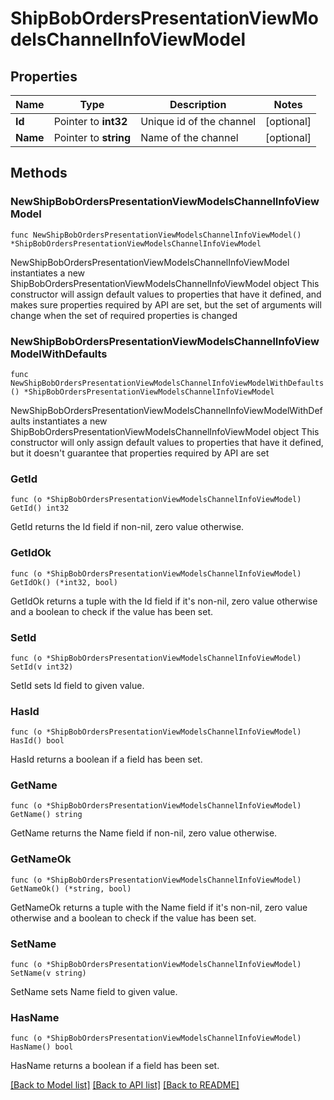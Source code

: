 # ShipBobOrdersPresentationViewModelsChannelInfoViewModel

## Properties

Name | Type | Description | Notes
------------ | ------------- | ------------- | -------------
**Id** | Pointer to **int32** | Unique id of the channel | [optional] 
**Name** | Pointer to **string** | Name of the channel | [optional] 

## Methods

### NewShipBobOrdersPresentationViewModelsChannelInfoViewModel

`func NewShipBobOrdersPresentationViewModelsChannelInfoViewModel() *ShipBobOrdersPresentationViewModelsChannelInfoViewModel`

NewShipBobOrdersPresentationViewModelsChannelInfoViewModel instantiates a new ShipBobOrdersPresentationViewModelsChannelInfoViewModel object
This constructor will assign default values to properties that have it defined,
and makes sure properties required by API are set, but the set of arguments
will change when the set of required properties is changed

### NewShipBobOrdersPresentationViewModelsChannelInfoViewModelWithDefaults

`func NewShipBobOrdersPresentationViewModelsChannelInfoViewModelWithDefaults() *ShipBobOrdersPresentationViewModelsChannelInfoViewModel`

NewShipBobOrdersPresentationViewModelsChannelInfoViewModelWithDefaults instantiates a new ShipBobOrdersPresentationViewModelsChannelInfoViewModel object
This constructor will only assign default values to properties that have it defined,
but it doesn't guarantee that properties required by API are set

### GetId

`func (o *ShipBobOrdersPresentationViewModelsChannelInfoViewModel) GetId() int32`

GetId returns the Id field if non-nil, zero value otherwise.

### GetIdOk

`func (o *ShipBobOrdersPresentationViewModelsChannelInfoViewModel) GetIdOk() (*int32, bool)`

GetIdOk returns a tuple with the Id field if it's non-nil, zero value otherwise
and a boolean to check if the value has been set.

### SetId

`func (o *ShipBobOrdersPresentationViewModelsChannelInfoViewModel) SetId(v int32)`

SetId sets Id field to given value.

### HasId

`func (o *ShipBobOrdersPresentationViewModelsChannelInfoViewModel) HasId() bool`

HasId returns a boolean if a field has been set.

### GetName

`func (o *ShipBobOrdersPresentationViewModelsChannelInfoViewModel) GetName() string`

GetName returns the Name field if non-nil, zero value otherwise.

### GetNameOk

`func (o *ShipBobOrdersPresentationViewModelsChannelInfoViewModel) GetNameOk() (*string, bool)`

GetNameOk returns a tuple with the Name field if it's non-nil, zero value otherwise
and a boolean to check if the value has been set.

### SetName

`func (o *ShipBobOrdersPresentationViewModelsChannelInfoViewModel) SetName(v string)`

SetName sets Name field to given value.

### HasName

`func (o *ShipBobOrdersPresentationViewModelsChannelInfoViewModel) HasName() bool`

HasName returns a boolean if a field has been set.


[[Back to Model list]](../README.md#documentation-for-models) [[Back to API list]](../README.md#documentation-for-api-endpoints) [[Back to README]](../README.md)


